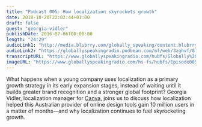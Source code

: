 ```yaml
---
title: "Podcast 005: How localization skyrockets growth"
date: 2018-10-20T22:02:44+01:00
draft: false
guest: "georgia-vidler"
publishDate: 2016-07-06T00:00:00
length: "24:29"
audioLink1: "http://media.blubrry.com/globally_speaking/content.blubrry.com/globally_speaking/Globally_Speaking_005.mp3"
audioLink2: "https://globallyspeakingradio.podbean.com/mf/web/3zghvf/Globally_Speaking_005-How_Localization_Skyrockets_Growth.mp3"
transcriptURL: "https://www.globallyspeakingradio.com/hubfs/Globally%20Speaking%20Episode%20Transcripts/Globally_Speaking-Podcast_005_Transcript.docx"
imageURL: "https://www.globallyspeakingradio.com/hs-fs/hubfs/Episode005.jpg"
---
```

What happens when a young company uses localization as a primary growth strategy in its early expansion stages, instead of waiting until it builds greater brand recognition and a stronger global footprint? Georgia Vidler, localization manager for [Canva](https://www.canva.com), joins us to discuss how localization helped this Australian provider of online design tools gain 10 million users in a matter of months—and why localization continues to fuel skyrocketing growth.